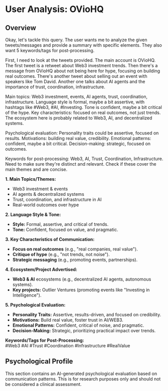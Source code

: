 # User Analysis: OVioHQ

## Overview

<think>
Okay, let's tackle this query. The user wants me to analyze the given tweets/messages and provide a summary with specific elements. They also want 5 keywords/tags for post-processing. 

First, I need to look at the tweets provided. The main account is OVioHQ. The first tweet is a retweet about Web3 investment trends. Then there's a message from OVioHQ about not being here for hype, focusing on building real outcomes. There's another tweet about selling out an event with speakers like Tom David. Another one talks about AI agents and the importance of trust, coordination, infrastructure. 

Main topics: Web3 investment, events, AI agents, trust, coordination, infrastructure. Language style is formal, maybe a bit assertive, with hashtags like #Web3, #AI, #Investing. Tone is confident, maybe a bit critical of the hype. Key characteristics: focused on real outcomes, not just trends. The ecosystem here is probably related to Web3, AI, and decentralized systems. 

Psychological evaluation: Personality traits could be assertive, focused on results. Motivations: building real value, credibility. Emotional patterns: confident, maybe a bit critical. Decision-making: strategic, focused on outcomes. 

Keywords for post-processing: Web3, AI, Trust, Coordination, Infrastructure. Need to make sure they're distinct and relevant. Check if these cover the main themes and are concise.
</think>

**1. Main Topics/Themes:**  
- Web3 investment & events  
- AI agents & decentralized systems  
- Trust, coordination, and infrastructure in AI  
- Real-world outcomes over hype  

**2. Language Style & Tone:**  
- **Style:** Formal, assertive, and critical of trends.  
- **Tone:** Confident, focused on value, and pragmatic.  

**3. Key Characteristics of Communication:**  
- **Focus on real outcomes** (e.g., "real companies, real value").  
- **Critique of hype** (e.g., "not trends, not noise").  
- **Strategic messaging** (e.g., promoting events, partnerships).  

**4. Ecosystem/Project Advertised:**  
- **Web3 & AI** ecosystems (e.g., decentralized AI agents, autonomous systems).  
- **Key projects:** Outlier Ventures (promoting events like "Investing in Intelligence").  

**5. Psychological Evaluation:**  
- **Personality Traits:** Assertive, results-driven, and focused on credibility.  
- **Motivations:** Build real value, foster trust in AI/WEB3.  
- **Emotional Patterns:** Confident, critical of noise, and pragmatic.  
- **Decision-Making:** Strategic, prioritizing practical impact over trends.  

**Keywords/Tags for Post-Processing:**  
#Web3 #AI #Trust #Coordination #Infrastructure #RealValue

## Psychological Profile

This section contains an AI-generated psychological evaluation based on communication patterns. This is for research purposes only and should not be considered a clinical assessment.